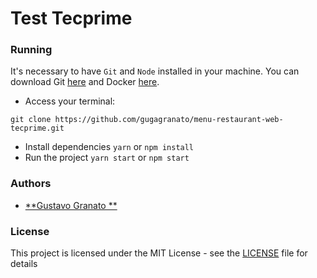 # Test Tecprime


### Running

It's necessary to have `Git` and `Node` installed in your machine.
You can download Git [here](https://git-scm.com/downloads) and Docker [here](https://nodejs.org/pt-br/download/).

- Access your terminal:

`git clone https://github.com/gugagranato/menu-restaurant-web-tecprime.git`
- Install dependencies
`yarn` or `npm install`
- Run the project
`yarn start` or `npm start`

### Authors

- [**Gustavo Granato **](https://github.com/gugagranato)

### License

This project is licensed under the MIT License - see the [LICENSE](LICENSE) file for details
